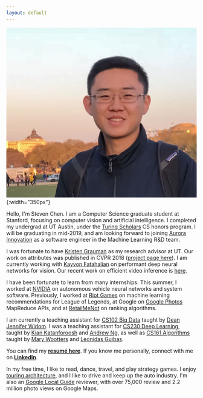 ```yaml
---
layout: default
---
```


![Stanford](/assets/dc_steven_chen.jpg){:width="350px"}

Hello, I'm Steven Chen. I am a Computer Science graduate student at Stanford, focusing on computer vision and artificial intelligence. I completed my undergrad at UT Austin, under the [Turing Scholars][turing] CS honors program. I will be graduating in mid-2019, and am looking forward to joining [Aurora Innovation][aurora] as a software engineer in the Machine Learning R&D team.

I was fortunate to have [Kristen Grauman][grauman] as my research advisor at UT. Our work on attributes was published in CVPR 2018 ([project page here][paper]). I am currently working with [Kayvon Fatahalian][kayvon] on performant deep neural networks for vision. Our recent work on efficient video inference is [here][jitnet].

I have been fortunate to learn from many internships. This summer, I worked at [NVIDIA][nvidia] on autonomous vehicle neural networks and system software. Previously, I worked at [Riot Games][riot] on machine learning recommendations for League of Legends, at Google on [Google Photos][photos] MapReduce APIs, and at [RetailMeNot][rmn] on ranking algorithms.

I am currently a teaching assistant for [CS102 Big Data][cs102] taught by [Dean Jennifer Widom][widom]. I was a teaching assistant for [CS230 Deep Learning][cs230], taught by [Kian Katanforoosh][kian] and [Andrew Ng][andrew], as well as [CS161 Algorithms][cs161] taught by [Mary Wootters][wootters] and [Leonidas Guibas][guibas].

You can find my **[resumé here][resume]**. If you know me personally, connect with me on **[LinkedIn][linkedin]**.

In my free time, I like to read, dance, travel, and play strategy games. I enjoy [touring architecture][arch], and I like to drive and keep up the auto industry. I'm also an [Google Local Guide][local] reviewer, with over 75,000 review and 2.2 million photo views on Google Maps.

<!--

<br />

<h2 class="recent-title">Latest Blog Posts</h2>

<ul class="post-list">
    {% for post in site.posts limit:3 %}
      <li>
        <span class="post-meta">{{ post.date | date: "%b %-d, %Y" }}</span>
        
        <a class="post-link" href="{{ post.url | prepend: site.baserurl }}">{{ post.title }}</a>
        
        {{ post.content | strip_html | truncatewords: 50 }}

      </li>
    {% endfor %}
</ul>

-->

[cs230]: http://cs230.stanford.edu
[andrew]: http://www.andrewng.org/
[kian]: https://www.linkedin.com/in/kiankatan/
[widom]: https://cs.stanford.edu/people/widom/
[wootters]: https://sites.google.com/site/marywootters/
[guibas]: https://geometry.stanford.edu/member/guibas/
[kayvon]: http://graphics.stanford.edu/~kayvonf/
[turing]: https://www.cs.utexas.edu/turing-scholars
[deans]: https://cns.utexas.edu/honors/honors-programs-center/deans-scholars
[iot]: https://en.wikipedia.org/wiki/Internet_of_Things
[rmn]: http://www.retailmenot.com
[google]: http://www.google.com
[mtnview]: http://www.google.com/about/careers/locations/mountain-view/
[photos]: https://www.google.com/photos/about/?page=auto-backup
[resume]: /assets/steven_chen_resume.pdf
[favorites]: http://amzn.com/w/3M7DGS728ZX5Q
[local]: https://www.google.com/local/guides/
[blog]: /blog
[riot]: http://www.riotgames.com
[arch]: https://mitpress.mit.edu/books/experiencing-architecture-second-edition
[linkedin]: https://www.linkedin.com/in/stevenzchen
[cs161]: http://cs161.stanford.edu
[cs102]: http://cs102.stanford.edu
[spotify]: https://open.spotify.com/user/stevenzc/playlist/6QPJvtr4AG96c1XUskYHs3?si=2OGtXcHISeSCYOZgKBkpWg
[grauman]: http://www.cs.utexas.edu/users/grauman/
[paper]: /comparecontrast
[nvidia]: https://www.nvidia.com/en-us/self-driving-cars/
[jitnet]: https://arxiv.org/abs/1812.02699
[aurora]: https://aurora.tech/
